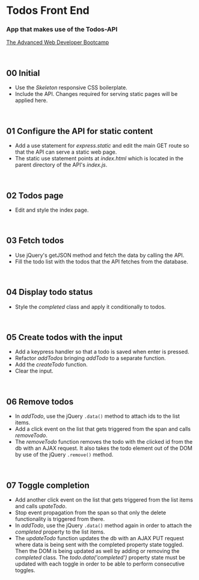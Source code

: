 # Todos Front End
### App that makes use of the Todos-API
[The Advanced Web Developer Bootcamp](https://www.udemy.com/the-advanced-web-developer-bootcamp/)

&nbsp;
## 00 Initial

* Use the *Skeleton* responsive CSS boilerplate.
* Include the API. Changes required for serving static pages will be applied here.


&nbsp;
## 01 Configure the API for static content

* Add a use statement for *express.static* and edit the main GET route so that the API can serve a static web page.
* The static use statement points at *index.html* which is located in the parent directory of the API's *index.js*.

&nbsp;
## 02 Todos page

* Edit and style the index page.

&nbsp;
## 03 Fetch todos

* Use jQuery's getJSON method and fetch the data by calling the API.
* Fill the todo list with the todos that the API fetches from the database.  

&nbsp;
## 04 Display todo status

* Style the *completed* class and apply it conditionally to todos.


&nbsp;
## 05 Create todos with the input

* Add a keypress handler so that a todo is saved when enter is pressed.
* Refactor *addTodos* bringing *addTodo* to a separate function.
* Add the *createTodo* function.
* Clear the input.


&nbsp;
## 06 Remove todos

* In *addTodo*, use the jQuery `.data()` method to attach ids to the list items.
* Add a click event on the list that gets triggered from the span and calls *removeTodo*.
* The *removeTodo* function removes the todo with the clicked id from the db with an AJAX request. It also takes the todo element out of the DOM by use of the jQuery `.remove()` method.


&nbsp;
## 07 Toggle completion

* Add another click event on the list that gets triggered from the list items and calls *upateTodo*.
* Stop event propagation from the span so that only the delete functionality is triggered from there.
* In *addTodo*, use the jQuery `.data()` method again in order to attach the *completed* property to the list items.
* The *updateTodo* function updates the db with an AJAX PUT request where data is being sent with the completed property state toggled. Then the DOM is being updated as well by adding or removing the *completed* class. The *todo.data('completed')* property state must be updated with each toggle in order to be able to perform consecutive toggles.
